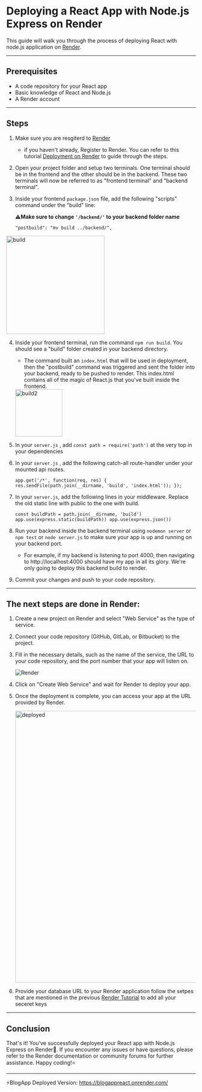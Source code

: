 # Deploying a React App with Node.js Express on Render
 
 This guide will walk you through the process of deploying React with node.js application on [Render](https://render.com/).

---
## Prerequisites
+ A code repository for your React app
+ Basic knowledge of React and Node.js
+ A Render account
---

## Steps

 1. Make sure you are resgiterd to [Render](https://render.com/)

    - if you haven't already, Register to Render. You can refer to this tutorial [Deployment on Render](https://git.generalassemb.ly/SEI-03-Bahrain/SEI-03/blob/main/Projects/Project-02/Deployment%20on%20Render.md) to guide through the steps.

2. Open your project folder and setup two terminals. One terminal should be in the frontend and the other should be in the backend. These two terminals will now be referred to as "frontend terminal" and "backend terminal".

3. Inside your frontend ```package.json``` file, add the following "scripts" command under the "build" line: 

    **⚠️Make sure to change ```'/backend/'``` to your backend folder name**

    `"postbuild": "mv build ../backend/",`
     
<img width="261" alt="build" src="https://github.com/ann-swords/Deploy-on-Render/assets/64621429/d06c619c-0532-4df6-b240-183eeea657f3">


4. Inside your frontend terminal, run the command `npm run build`. You should see a "build" folder created in your backend directory.

    - The command built an `index.html` that will be used in deployment, then the "postbuild" command was triggered and sent the folder into your backend, ready to be pushed to render. This index.html contains all of the magic of React.js that you've built inside the frontend.

    <img width="125" alt="build2" src="https://github.com/ann-swords/Deploy-on-Render/assets/64621429/962294f4-d31e-4163-bcc7-d3d21662073d">


5. In your `server.js` , add `const path = require('path')` at the very top in your dependencies 

6. In your `server.js` , add the following catch-all route-handler under your mounted api routes.

    `
    app.get('/*', function(req, res) {
    res.sendFile(path.join(__dirname, 'build', 'index.html'));
    });
    `

7. In your `server.js`, add the following lines in your middleware. Replace the old static line with public to the one with build.

    `
    const buildPath = path.join(__dirname, 'build')
    app.use(express.static(buildPath))
    app.use(express.json())
    `

8. Run your backend inside the backend terminal using `nodemon server` or `npm test` or `node server.js` to make sure your app is up and running on your backend port.
    - For example, if my backend is listening to port 4000, then navigating to http://localhost:4000 should have my app in all its glory.
    We're only going to deploy this backend build to render.


9. Commit your changes and push to your code repository.
---
 ## The next steps are done in Render:   

1. Create a new project on Render and select "Web Service" as the type of service.

2. Connect your code repository (GitHub, GitLab, or Bitbucket) to the project.

13. Fill in the necessary details, such as the name of the service, the URL to your code repository, and the port number that your app will listen on.

    ![Render](https://github.com/ann-swords/Deploy-on-Render/assets/64621429/e6be53d8-01ff-455a-98cd-f24ecdcc3051)


14. Click on "Create Web Service" and wait for Render to deploy your app.

15. Once the deployment is complete, you can access your app at the URL provided by Render.

    <img width="722" alt="deployed" src="https://github.com/ann-swords/Deploy-on-Render/assets/64621429/78d1b07c-5997-4fde-bb4d-43d26e377da4">


16. Provide your database URL to your Render application
    follow the setpes that are mentioned in the previous [Render Tutorial](https://git.generalassemb.ly/SEI-03-Bahrain/SEI-03/blob/main/Projects/Project-02/Deployment%20on%20Render.md#6-provide-your-database-url-to-your-render-application)  to add all your seceret keys

---
## Conclusion

That's it! You've successfully deployed your React app with Node.js Express on Render🎉. If you encounter any issues or have questions, please refer to the Render documentation or community forums for further assistance. Happy coding!⭐

---
⚡BlogApp Deployed Version: https://blogappreact.onrender.com/ 
